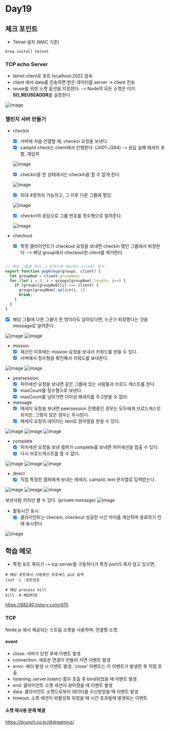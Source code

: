 # Day19

## 체크 포인트
- Telnet 설치 (MAC 기준)
```
brew install telnet
```
### TCP echo Server

- telnet client로 포트 localhost:2022 접속
- client 에서 data를 전송하면 받은 데이터를 server -> client 전송 
- reuse를 위한 소켓 옵션을 지정한다. -> Node의 모든 소켓은 이미 **SO_REUSEADDR**를 설정한다.

![image](https://user-images.githubusercontent.com/64758931/184106349-53f22229-a485-4059-8a89-00056ac659e1.png)

### 챌린지 서버 만들기

- checkin
  - [x] 서버에 처음 연결할 때, checkin 요청을 보낸다.
  - [x] campId check는 client에서 진행한다. (J001-J384) -> 응답 실패 메세지 포함, 재입력
  
  ![image](https://user-images.githubusercontent.com/64758931/184178667-b9a40fc6-0daf-4c59-8456-5452d9b38eb7.png)

  - [x] checkin을 한 상태에서는 checkin을 할 수 없게 한다.
  
  ![image](https://user-images.githubusercontent.com/64758931/184178463-1c80d7a4-941b-4cbb-a441-f5c02f3574e6.png)

  - [x] 최대 4명까지 가능하고, 그 이후 다른 그룹에 할당.
  
  ![image](https://user-images.githubusercontent.com/64758931/184178330-47f6bcbf-aaba-4cc3-9621-966ea800f2ef.png)

  - [x] checkin의 응답으로 그룹 번호를 정수형으로 알려준다.   
  
  ![image](https://user-images.githubusercontent.com/64758931/184178803-22365a1a-c7ee-4121-bfb4-af4434dac0c2.png)


- checkout
  - [x] 특정 클라이언트가 checkout 요청을 보내면 checkin 했던 그룹에서 퇴장한다. -> 해당 group에서 checkout한 client를 제거한다. 


```javascript

// 해당 그룹을 찾아 그 인덱스에 해당하는 client 제거 
export function popGroup(groups, client) {
  let groupNum = client.groupNum;
  for (let i = 0; i < groups[groupNum].length; i++) {
    if (groups[groupNum][i] === client) {
      groups[groupNum].splice(i, 1);
      break;
    }
  }
}
```

  - [x] 해당 그룹에 다른 그룹이 한 명이라도 남아있다면, 누군가 퇴장했다는 것을 message로 알려준다.

![image](https://user-images.githubusercontent.com/64758931/184199598-36576a10-a8e4-4a6e-a91d-1fb3ff7dd583.png)
![image](https://user-images.githubusercontent.com/64758931/184199640-692d80ce-abef-4d14-97fc-358be44874f7.png)


- mission
  - [x] 체크인 이후에는 mission 요청을 보내서 키워드를 받을 수 있다.
  - [x] 서버에서 정수형을 확인해서 키워드를 보내준다.

![image](https://user-images.githubusercontent.com/64758931/184213178-30ebbab8-8319-4e12-bf7a-5e94bd2f1224.png)
![image](https://user-images.githubusercontent.com/64758931/184213224-2952abbb-48ad-4fdf-96da-a5fcd14c4d19.png)

- peersession
  - [x] 피어세션 요청을 보내면 같은 그룹에 있는 사람들과 브로드 캐스트를 한다.
  - [x] maxCount를 정수형으로 보낸다.
  - [x] maxCount를 넘어가면 더이상 메세지를 주고받을 수 없다.

- message
  - [x] 메세지 요청을 보내면 peersession 진행중인 경우는 모두에게 브로드캐스트 되지만, 그렇지 않은 경우는 무시된다.
  - [x] 메세지 요청의 데이터는 text로 문자열을 받을 수 있다.

![image](https://user-images.githubusercontent.com/64758931/184225541-6155913b-3134-44aa-9fde-8581ad8ee59e.png)
![image](https://user-images.githubusercontent.com/64758931/184225593-5412cbcb-c795-4d00-9f54-6e7f1797473f.png)
![image](https://user-images.githubusercontent.com/64758931/184225379-8f72cda1-55eb-4efb-be81-42d438ee1d70.png)

- complete
  - [x] 피어세션 요청을 보낸 캠퍼가 complete를 보내면 피어세션을 멈출 수 있다.
  - [x] 다시 브로드캐스트를 할 수 없다.

![image](https://user-images.githubusercontent.com/64758931/184234001-7119dff8-c2df-4d57-9b15-8fe7ec921d3c.png)
![image](https://user-images.githubusercontent.com/64758931/184234042-77c79c86-eeab-4a60-9f11-5b6ce9f831df.png)
![image](https://user-images.githubusercontent.com/64758931/184234079-109f5a7a-9177-4cb2-a03c-56d2c6f5b1ce.png)

- direct
  - [x] 직접 특정한 캠퍼에게 보내는 메세지. campId, text 문자열로 입력받는다.

![image](https://user-images.githubusercontent.com/64758931/184240092-0f465be1-f236-4bcf-98b9-b11aa0cb54e3.png)
![image](https://user-images.githubusercontent.com/64758931/184240132-dc44b2b8-2f69-4bd1-8dc8-b987823d6fbf.png)
![image](https://user-images.githubusercontent.com/64758931/184240209-74b46487-342a-478d-b3b7-9343b41a379b.png)

보낸사람 끼리만 볼 수 있다.  (private message)
![image](https://user-images.githubusercontent.com/64758931/184240758-4b77f5a9-0466-491b-ae7d-548be0baaea0.png)


- 활동시간 표시
  - [x] 클라이언트는 checkin, checkout 성공한 시간 차이를 계산하여 종료하기 전에 표시한다.

![image](https://user-images.githubusercontent.com/64758931/184256825-a5f8b3f8-e00f-4065-81ec-6e9175edbe15.png)


## 학습 메모
- 특정 포트 죽이기 -> tcp server를 구동하다가 특정 port가 죽지 않고 있으면,

```
# 해당 포트에서 사용중인 프로세스 pid 검색
lsof -i :포트번호

# 해당 process kill
kill -9 해당PID
```
  https://88240.tistory.com/475

### TCP
Node.js 에서 제공되는 스트림 소켓을 사용하며, 연결형 소켓.

#### event
- close: 서버가 닫힌 후에 이벤트 발생
- connection: 새로운 연결이 만들어 지면 이벤트 발생
- error: 에러 발생 시 이벤트 발생, 'close' 이벤트는 이 이벤트가 발생한 후 직접 호출
- listening: server.listen() 함수 호출 후 bind되었을 때 이벤트 발생
- end: 클라이언트 소켓 세션이 끊어졌을 때 이벤트 발생
- data: 클라이언트 소켓으로부터 데이터를 수신받았을 때 이벤트 발생
- timeout: 소켓 세션이 비활성화 되었을 때 시간 초과될때 발생되는 이벤트

#### 소켓 재사용 문제 해결

https://brunch.co.kr/@dreaminz/

